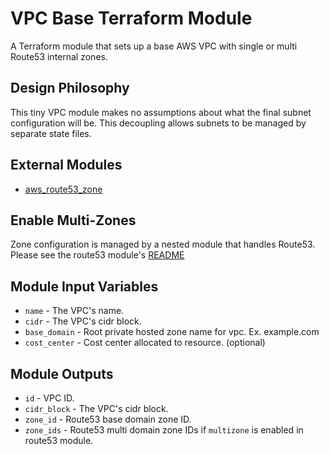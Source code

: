 # VPC Base Terraform Module

A Terraform module that sets up a base AWS VPC with single or multi Route53 internal zones.

## Design Philosophy

This tiny VPC module makes no assumptions about what the final subnet configuration will be. This decoupling allows subnets to be managed by separate state files. 

## External Modules
* [aws_route53_zone]

[aws_route53_zone]: https://github.com/terraformtoolchain/aws_route53_zone

## Enable Multi-Zones
Zone configuration is managed by a nested module that handles Route53. Please see the route53 module's [README] 

[README]: https://github.com/terraformtoolchain/aws_route53_zone


## Module Input Variables

- `name` - The VPC's name.
- `cidr` - The VPC's cidr block.
- `base_domain` - Root private hosted zone name for vpc. Ex. example.com
- `cost_center` - Cost center allocated to resource. (optional)

## Module Outputs

- `id` - VPC ID.
- `cidr_block` - The VPC's cidr block.
- `zone_id` - Route53 base domain zone ID.
- `zone_ids` - Route53 multi domain zone IDs if `multizone` is enabled in route53 module.
